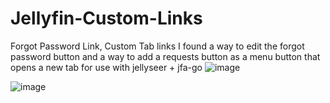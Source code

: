 # Jellyfin-Custom-Links
Forgot Password Link, Custom Tab links
I found a way to edit the forgot password button and a way to add a requests button as a menu button that opens a new tab for use with jellyseer + jfa-go
![image](https://github.com/funnything1/Jellyfin-Custom-Links/assets/69848819/48debc98-8fc4-4be6-95c7-e2c91644303d)

![image](https://github.com/funnything1/Jellyfin-Custom-Links/assets/69848819/0c12e45c-5edc-4021-8cd0-e69f2bc18523)
